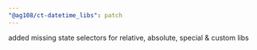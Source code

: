 ```yaml
---
"@ag108/ct-datetime_libs": patch
---
```


added missing state selectors for relative, absolute, special & custom libs
